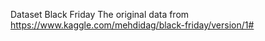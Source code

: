 Dataset Black Friday
The original data from https://www.kaggle.com/mehdidag/black-friday/version/1#
